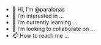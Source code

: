 - 👋 Hi, I’m @paralonas
- 👀 I’m interested in ...
- 🌱 I’m currently learning ...
- 💞️ I’m looking to collaborate on ...
- 📫 How to reach me ...

<!---
paralonas/paralonas is a ✨ special ✨ repository because its `README.md` (this file) appears on your GitHub profile.
You can click the Preview link to take a look at your changes.
--->

